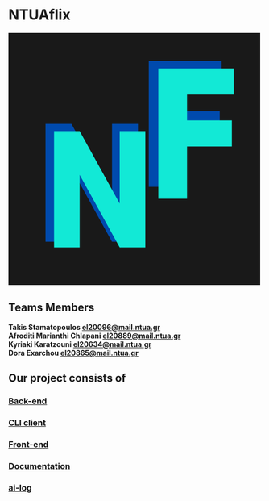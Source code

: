  # NTUAflix


![Logo](front-end/public/big_logo.png)



## Teams Members 



 

 **Takis Stamatopoulos [el20096@mail.ntua.gr](https://github.com/ntua-el20096)**  
 **Afroditi Marianthi Chlapani [el20889@mail.ntua.gr](https://github.com/ntua-el20889)**  
 **Kyriaki Karatzouni [el20634@mail.ntua.gr](https://github.com/ntua-el20634)**  
 **Dora Exarchou [el20865@mail.ntua.gr](https://github.com/ntua-el20865)**  


## Our project consists of

 
### [Back-end](https://github.com/ntua/softeng23-55/blob/main/back-end/README.md)
### [CLI client](https://github.com/ntua/softeng23-55/blob/main/cli-client/README.md)
### [Front-end](https://github.com/ntua/softeng23-55/blob/main/front-end/README.md)
### [Documentation]( https://github.com/ntua/softeng23-55/blob/main/documentation/README.md)
### [ai-log](https://github.com/ntua/softeng23-55/blob/main/ai-log/README.md)
 

